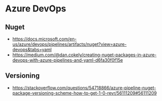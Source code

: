 # Azure DevOps
## Nuget
- https://docs.microsoft.com/en-us/azure/devops/pipelines/artifacts/nuget?view=azure-devops&tabs=yaml
- https://medium.com/@dan.cokely/creating-nuget-packages-in-azure-devops-with-azure-pipelines-and-yaml-d6fa30f0f15e

## Versioning
- https://stackoverflow.com/questions/54718866/azure-pipeline-nuget-package-versioning-scheme-how-to-get-1-0-revr/56111209#56111209